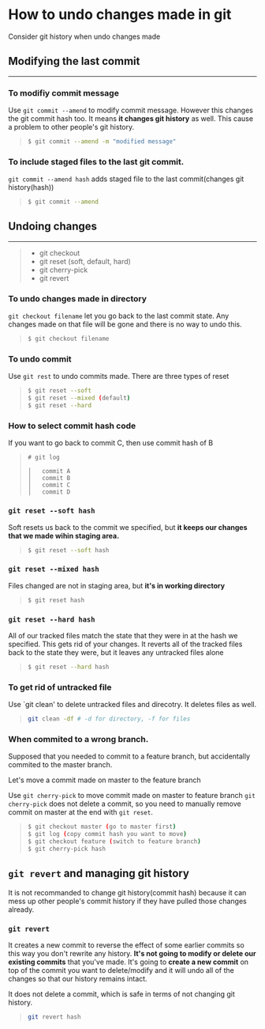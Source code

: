 # How to undo changes made in git

Consider git history when undo changes made


## Modifying the last commit
***
### To modifiy commit message
Use `git commit --amend` to modify commit message. However this changes the git commit hash too. It means **it changes git history** as well. This cause a problem to other people's git history. 
> ```bash
> $ git commit --amend -m "modified message"
> ```

### To include staged files to the last git commit.
`git commit --amend hash` adds staged file to the last commit(changes git history(hash))
> ```bash
> $ git commit --amend 
> ```


## Undoing changes
***
> * git checkout
> * git reset (soft, default, hard)
> * git cherry-pick
> * git revert


### To undo changes made in directory
`git checkout filename` let you go back to the last commit state. 
Any changes made on that file will be gone and there is no way to undo this. 
> ```bash
> $ git checkout filename
> ```


### To undo commit
Use `git rest` to undo commits made. There are three types of reset
> ``` bash
> $ git reset --soft 
> $ git reset --mixed (default)
> $ git reset --hard 
> ```
### How to select commit hash code
If you want to go back to commit C, then use commit hash of B

> ```
> # git log
> 
> │   commit A
> │   commit B
> │   commit C
> │   commit D
> ```

### `git reset --soft hash`
Soft resets us back to the commit we specified, but **it keeps our changes that we made wihin staging area.** 
> ```bash
> $ git reset --soft hash
> ```

### `git reset --mixed hash`
Files changed are not in staging area, but **it's in working directory**
> ```bash
> $ git reset hash
> ```

### `git reset --hard hash`
All of our tracked files match the state that they were in at the hash we specified. This gets rid of your changes.
It reverts all of the tracked files back to the state they were, but it leaves any untracked files alone
> ```bash
> $ git reset --hard hash
> ```

### To get rid of untracked file
Use `git clean' to delete untracked files and direcotry. It deletes files as well. 
> ``` bash
> git clean -df # -d for directory, -f for files
> ```


### When commited to a wrong branch.
Supposed that you needed to commit to a feature branch, but accidentally commited to the master branch.

Let's move a commit made on master to the feature branch

Use `git cherry-pick` to move commit made on master to feature branch
`git cherry-pick` does not delete a commit, so you need to manually remove commit on master at the end with `git reset`.
> ```bash
> $ git checkout master (go to master first)
> $ git log (copy commit hash you want to move)
> $ git checkout feature (switch to feature branch)
> $ git cherry-pick hash
> ```


## `git revert` and managing git history
It is not recommanded to change git history(commit hash) because it can mess up other people's commit history if they have pulled those changes already. 

### `git revert`

It creates a new commit to reverse the effect of some earlier commits so this way you don't rewrite any history. **It's not going to modify or delete our existing commits** that you've made. It's going to **create a new commit** on top of the commit you want to delete/modify and it will undo all of the changes so that our history remains intact.

It does not delete a commit, which is safe in terms of not changing git history.

> ``` bash
> git revert hash
> ```
